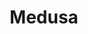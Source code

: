 ---
codehost: https://github.com/medusajs/medusa
linkedin: https://linkedin.com/company/medusa-commerce
logohandle: medusa-commerce
sort: medusacommerce
title: Medusa
website: https://www.medusa-commerce.com/
---